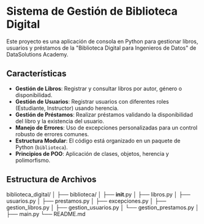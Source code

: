 # Sistema de Gestión de Biblioteca Digital

Este proyecto es una aplicación de consola en Python para gestionar libros, usuarios y préstamos de la "Biblioteca Digital para Ingenieros de Datos" de DataSolutions Academy.

## Características

- **Gestión de Libros**: Registrar y consultar libros por autor, género o disponibilidad.
- **Gestión de Usuarios**: Registrar usuarios con diferentes roles (Estudiante, Instructor) usando herencia.
- **Gestión de Préstamos**: Realizar préstamos validando la disponibilidad del libro y la existencia del usuario.
- **Manejo de Errores**: Uso de excepciones personalizadas para un control robusto de errores comunes.
- **Estructura Modular**: El código está organizado en un paquete de Python (`biblioteca`).
- **Principios de POO**: Aplicación de clases, objetos, herencia y polimorfismo.

## Estructura de Archivos

biblioteca_digital/
│
├── biblioteca/
│ ├── __init__.py
│ ├── libros.py
│ ├── usuarios.py
│ ├── prestamos.py
│ ├── excepciones.py
│ ├── gestion_libros.py
│ ├── gestion_usuarios.py
│ └── gestion_prestamos.py
│
├── main.py
└── README.md

